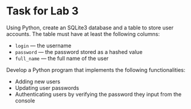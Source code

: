 # Task for Lab 3

Using Python, create an SQLite3 database and a table to store user accounts. The table must have at least the following columns:  
- `login` — the username  
- `password` — the password stored as a hashed value  
- `full_name` — the full name of the user  

Develop a Python program that implements the following functionalities:  
- Adding new users  
- Updating user passwords  
- Authenticating users by verifying the password they input from the console
